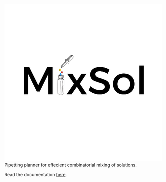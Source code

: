 ![MixSol](/docs/1.svg)
Pipetting planner for effecient combinatorial mixing of solutions.

Read the documentation [here](mixsol.readthedocs.io).